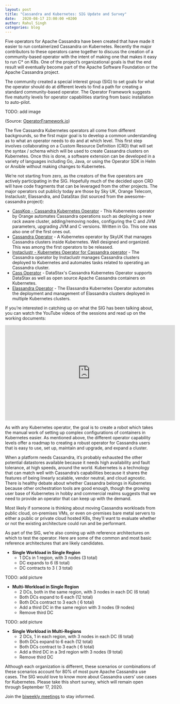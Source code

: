 ```yaml
---
layout: post
title: "Cassandra and Kubernetes: SIG Update and Survey"
date:   2020-08-17 23:00:00 +0200
author: Rahul Singh
categories: blog
---
```


Five operators for Apache Cassandra have been created that have made it easier to run containerized Cassandra on Kubernetes. Recently the major contributors to these operators came together to discuss the creation of a community-based operator with the intent of making one that makes it easy to run C* on K8s. One of the project’s organizational goals is that the end result will eventually become part of the Apache Software Foundation or the Apache Cassandra project.  

The community created a special interest group (SIG) to set goals for what the operator should do at different levels to find a path for creating a standard community-based operator. The Operator Framework suggests five maturity levels for operator capabilities starting from basic installation to auto-pilot. 

TODO: add image 

(Source: [OperatorFramework.io](https://operatorframework.io/operator-capabilities/)) 

The five Cassandra Kubernetes operators all come from different backgrounds, so the first major goal is to develop a common understanding as to what an operator needs to do and at which level. This first step involves collaborating on a Custom Resource Definition (CRD) that will set the syntax / schema which will be used to create Cassandra clusters on Kubernetes. Once this is done, a software extension can be developed in a variety of languages including Go, Java, or using the Operator SDK in Helm or Ansible without making changes to Kubernetes.  

We’re not starting from zero, as the creators of the five operators are actively participating in the SIG. Hopefully much of the decided upon CRD will have code fragments that can be leveraged from the other projects. The major operators out publicly today are those by Sky UK, Orange Telecom, Instaclustr, Elassandra, and DataStax (list sourced from the awesome-cassandra project):

* [CassKop - Cassandra Kubernetes Operator](https://github.com/Orange-OpenSource/cassandra-k8s-operator) - This Kubernetes operator by Orange automates Cassandra operations such as deploying a new rack aware cluster, adding/removing nodes, configuring the C and JVM parameters, upgrading JVM and C versions. Written in Go. This one was also one of the first ones out. 
* [Cassandra Operator](https://github.com/sky-uk/cassandra-operator) - A Kubernetes operator by SkyUK that manages Cassandra clusters inside Kubernetes. Well designed and organized. This was among the first operators to be released. 
* [Instaclustr - Kubernetes Operator for Cassandra operator](https://github.com/instaclustr/cassandra-operator) - The Cassandra operator by Instaclustr manages Cassandra clusters deployed to Kubernetes and automates tasks related to operating an Cassandra cluster.
* [Cass Operator](https://github.com/datastax/cass-operator) - DataStax's Cassandra Kubernetes Operator supports DataStax as well as open source Apache Cassandra containers on Kubernetes.
* [Elassandra Operator](https://github.com/strapdata/elassandra-operator) - The Elassandra Kubernetes Operator automates the deployment and management of Elassandra clusters deployed in multiple Kubernetes clusters.

If you’re interested in catching up on what the SIG has been talking about, you can watch the YouTube videos of the sessions and read up on the working documents:

<iframe width="560" height="315" src="https://www.youtube.com/embed/ODz9eEdspXE" frameborder="0" allow="accelerometer; autoplay; encrypted-media; gyroscope; picture-in-picture" allowfullscreen></iframe>

As with any Kubernetes operator, the goal is to create a robot which takes the manual work of setting up complex configurations of containers in Kubernetes easier. As mentioned above, the different operator capability levels offer a roadmap to creating a robust operator for Cassandra users that is easy to use, set up, maintain and upgrade, and expand a cluster. 

When a platform needs Cassandra, it’s probably exhausted the other potential datastores available because it needs high availability and fault tolerance, at high speeds, around the world. Kubernetes is a technology that can match well with Cassandra’s capabilities because it shares the features of being linearly scalable, vendor neutral, and cloud agnostic. There is healthy debate about whether Cassandra belongs in Kubernetes because other orchestration tools are good enough, though the growing user base of Kubernetes in hobby and commercial realms suggests that we need to provide an operator that can keep up with the demand.

Most likely if someone is thinking about moving Cassandra workloads from public cloud, on-premises VMs, or even on-premises bare metal servers to either a public or private cloud hosted K8s, they’ll want to evaluate whether or not the existing architecture could run and be performant. 

As part of the SIG, we’re also coming up with reference architectures on which to test the operator. Here are some of the common and most basic reference architectures that are likely candidates. 

* **Single Workload in Single Region**
  - 1 DCs in 1 region, with 3 nodes (3 total)
  - DC expands to 6 (6 total) 
  - DC contracts to 3 ( 3 total)

TODO: add picture

* **Multi-Workload in Single Region**
  - 2 DCs, both in the same region, with 3 nodes in each DC (6 total)
  - Both DCs expand to 6 each (12 total) 
  - Both DCs contract to 3 each ( 6 total)
  - Add a third DC in the same region with 3 nodes (9 nodes)
  - Remove third DC 


TODO: add picture

* **Single Workload in Multi-Regions**
  - 2 DCs, 1 in each region, with 3 nodes in each DC (6 total)
  - Both DCs expand to 6 each (12 total) 
  - Both DCs contract to 3 each ( 6 total)
  - Add a third DC in a 3rd region with 3 nodes (9 total)
  - Remove third DC 

Although each organization is different, these scenarios or combinations of these scenarios account for 80% of most pure Apache Cassandra use cases. The SIG would love to know more about Cassandra users’ use cases for Kubernetes. Please take this short survey, which will remain open through September 17, 2020.

Join the [biweekly meetings](https://cwiki.apache.org/confluence/display/CASSANDRA/Cassandra+Kubernetes+Operator+SIG) to stay informed.
